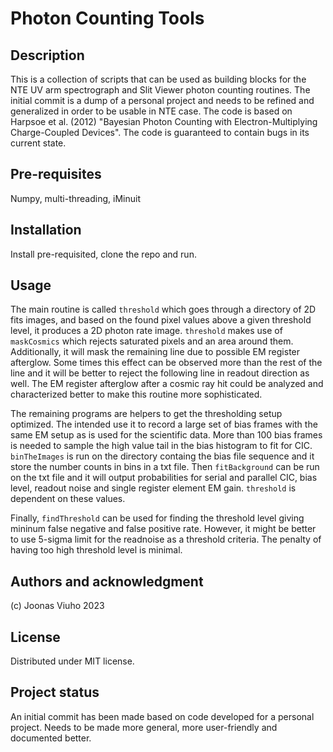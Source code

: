 # Photon Counting Tools

## Description
This is a collection of scripts that can be used as building blocks for the NTE UV arm spectrograph and Slit Viewer photon counting routines. The initial commit is a dump of a personal project and needs to be refined and generalized in order to be usable in NTE case. The code is based on Harpsoe et al. (2012) "Bayesian Photon Counting with Electron-Multiplying Charge-Coupled Devices". The code is guaranteed to contain bugs in its current state. 

## Pre-requisites
Numpy, multi-threading, iMinuit

## Installation
Install pre-requisited, clone the repo and run.

## Usage
The main routine is called `threshold` which goes through a directory of 2D fits images, and based on the found pixel values above a given threshold level, it produces a 2D photon rate image. `threshold` makes use of `maskCosmics` which rejects saturated pixels and an area around them. Additionally, it will mask the remaining line due to possible EM register afterglow. Some times this effect can be observed more than the rest of the line and it will be better to reject the following line in readout direction as well. The EM register afterglow after a cosmic ray hit could be analyzed and characterized better to make this routine more sophisticated.

The remaining programs are helpers to get the thresholding setup optimized. The intended use it to record a large set of bias frames with the same EM setup as is used for the scientific data. More than 100 bias frames is needed to sample the high value tail in the bias histogram to fit for CIC. `binTheImages` is run on the directory containg the bias file sequence and it store the number counts in bins in a txt file. Then `fitBackground` can be run on the txt file and it will output probabilities for serial and parallel CIC, bias level, readout noise and single register element EM gain. `threshold` is dependent on these values.

Finally, `findThreshold` can be used for finding the threshold level giving mininum false negative and false positive rate. However, it might be better to use 5-sigma limit for the readnoise as a threshold criteria. The penalty of having too high threshold level is minimal.

## Authors and acknowledgment
(c) Joonas Viuho 2023

## License
Distributed under MIT license.

## Project status
An initial commit has been made based on code developed for a personal project. Needs to be made more general, more user-friendly and documented better.

